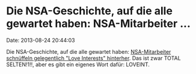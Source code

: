 Die NSA-Geschichte, auf die alle gewartet haben: NSA-Mitarbeiter \...
=====================================================================

Date: 2013-08-24 20:44:03

Die NSA-Geschichte, auf die alle gewartet haben: [NSA-Mitarbeiter
schnüffeln gelegentlich \"Love Interests\"
hinterher](http://blogs.wsj.com/washwire/2013/08/23/nsa-officers-sometimes-spy-on-love-interests/).
Das ist zwar TOTAL SELTEN!1!!, aber es gibt ein eigenes Wort dafür:
LOVEINT.
